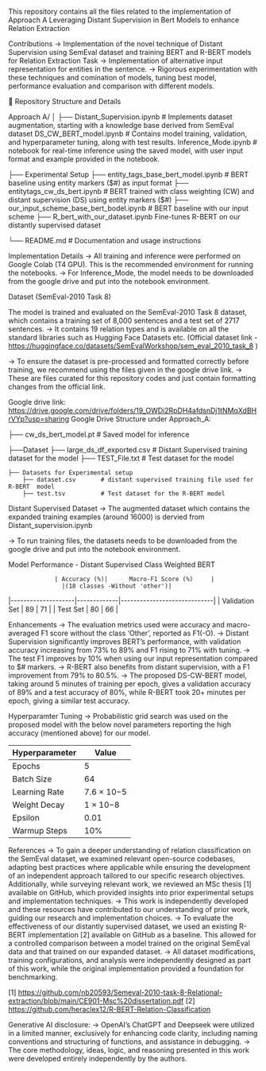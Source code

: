 This repository contains all the files related to the implementation of Approach A 
Leveraging Distant Supervision in Bert Models to enhance Relation Extraction

Contributions
-> Implementation of the novel technique of Distant Supervision using SemEval dataset and training BERT and R-BERT models for Relation Extraction Task
-> Implementation of alternative input representation for entities in the sentence.
-> Rigorous experimentation with these techniques and comination of models, tuning best model, performance evaluation and comparison with different models.

📂 Repository Structure and Details

Approach A/
│
├── Distant_Supervision.ipynb   # Implements dataset augmentation, starting with a knowledge base derived from SemEval dataset
    DS_CW_BERT_model.ipynb     	# Contains model training, validation, and hyperparameter tuning, along with test results.
    Inference_Mode.ipynb       	# notebook for real-time inference using the saved model, with user input format and example provided in the notebook.

├── Experimental Setup
    ├── entity_tags_base_bert_model.ipynb  	# BERT baseline using entity markers ($#) as input format  	
    ├── entitytags_cw_ds_bert.ipynb   		# BERT trained with class weighting (CW) and distant supervision (DS) using entity markers ($#)
    ├── our_input_scheme_base_bert_bodel.ipynb  # BERT baseline with our input scheme 
    ├── R_bert_with_our_dataset.ipynb    	Fine-tunes R-BERT on our distantly supervised dataset

└── README.md               	# Documentation and usage instructions


Implementation Details
-> All training and inference were performed on Google Colab (T4 GPU). This is the recommended environment for running the notebooks.
-> For Inference_Mode, the model needs to be downloaded from the google drive and put into the notebook environment.

Dataset (SemEval-2010 Task 8)

The model is trained and evaluated on the SemEval-2010 Task 8 dataset, which contains a training set of 8,000 sentences and a test set of 2717 sentences.
-> It contains 19 relation types and is available on all the standard libraries such as Hugging Face Datasets etc.
(Official dataset link - https://huggingface.co/datasets/SemEvalWorkshop/sem_eval_2010_task_8 )

-> To ensure the dataset is pre-processed and formatted correctly before training, we recommend using the files given in the google drive link.
-> These are files curated for this repository codes and just contain formatting changes from the official link.

Google drive link: https://drive.google.com/drive/folders/19_OWDi2RpDH4afdsnDj1tNMqXdBHrVYp?usp=sharing
Google Drive Structure under Approach_A:

├── cw_ds_bert_model.pt        	  # Saved model for inference

├──Dataset
    ├── large_ds_df_exported.csv  # Distant Supervised training dataset for the model
    ├── TEST_File.txt 		  # Test dataset for the model
    
    ├── Datasets for Experimental setup
    	├── dataset.csv 	  # distant supervised training file used for R-BERT  model 
        ├── test.tsv		  # Test dataset for the R-BERT model	

Distant Supervised Dataset
-> The augmented dataset which contains the expanded training examples (around 16000) is dervied from Distant_supervision.ipynb 

-> To run training files, the datasets needs to be downloaded from the google drive and put into the notebook environment. 


Model Performance - Distant Supervised Class Weighted BERT

  	             | Accuracy (%)|      Macro-F1 Score (%) 	 | 
				   |(18 classes -Without 'other')| 
|--------------------|-------------|-----------------------------|
| Validation Set     | 89          | 71                 	 | 
| Test Set           | 80          | 66              	 	 | 

Enhancements
-> The evaluation metrics used were accuracy and macro-averaged F1 score without the class ‘Other’, reported as F1(-O). 
-> Distant Supervision significantly improves BERT’s performance, with validation accuracy increasing from 73% to 89% and F1 rising to
71% with tuning. 
-> The test F1 improves by 10% when using our input representation compared to $# markers.
-> R-BERT also benefits from distant supervision, with a F1 improvement from 79% to 80.5%. 
-> The proposed DS-CW-BERT model, taking around 5 minutes of training per epoch, gives a validation accuracy of 89% and a
test accuracy of 80%, while R-BERT took 20+ minutes per epoch, giving a similar test accuracy.

Hyperparamter Tuning
-> Probabilistic grid search was used on the proposed model with the below novel parameters reporting the high accuracy (mentioned above) for our model.

|   Hyperparameter   |  Value      |
|--------------------|-------------|
|    Epochs          |  5          |
|    Batch Size      |  64         |
|    Learning Rate   |  7.6 × 10−5 |
|    Weight Decay    |  1 × 10−8   |
|    Epsilon         |  0.01       |
|    Warmup Steps    |  10%        | 

 
References
-> To gain a deeper understanding of relation classification on the SemEval dataset, we examined relevant open-source codebases, adapting best practices where applicable while ensuring the development of an independent approach tailored to our specific research objectives. Additionally, while surveying relevant work, we reviewed an MSc thesis [1] available on GitHub, which provided insights into prior experimental setups and implementation techniques. 
-> This work is independently developed and these resources have contributed to our understanding of prior work, guiding our research and implementation choices.
-> To evaluate the effectiveness of our distantly supervised dataset, we used an existing R-BERT implementation [2] available on GitHub as a baseline. This allowed for a controlled comparison between a model trained on the original SemEval data and that trained on our expanded dataset. 
-> All dataset modifications, training configurations, and analysis were independently designed as part of this work, while the original implementation provided a foundation for benchmarking.

[1] https://github.com/nb20593/Semeval-2010-task-8-Relational-extraction/blob/main/CE901-Msc%20dissertation.pdf
[2] https://github.com/heraclex12/R-BERT-Relation-Classification

Generative AI disclosure:
-> OpenAI’s ChatGPT and Deepseek were utilized in a limited manner, exclusively for enhancing code clarity, including naming conventions and structuring of functions, and assistance in debugging. 
-> The core methodology, ideas, logic, and reasoning presented in this work were developed entirely independently by the authors.

